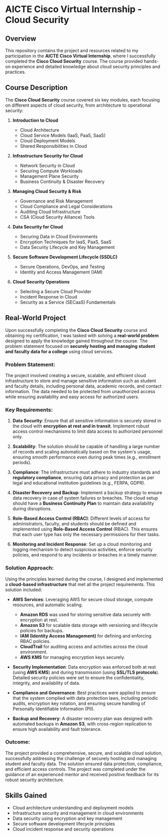 # AICTE Cisco Virtual Internship - Cloud Security

## Overview

This repository contains the project and resources related to my participation in the **AICTE Cisco Virtual Internship**, where I successfully completed the **Cisco Cloud Security** course. The course provided hands-on experience and detailed knowledge about cloud security principles and practices.

## Course Description

The **Cisco Cloud Security** course covered six key modules, each focusing on different aspects of cloud security, from architecture to operational security:

1. **Introduction to Cloud**
   - Cloud Architecture
   - Cloud Service Models (IaaS, PaaS, SaaS)
   - Cloud Deployment Models
   - Shared Responsibilities in Cloud

2. **Infrastructure Security for Cloud**
   - Network Security in Cloud
   - Securing Compute Workloads
   - Management Plane Security
   - Business Continuity & Disaster Recovery

3. **Managing Cloud Security & Risk**
   - Governance and Risk Management
   - Cloud Compliance and Legal Considerations
   - Auditing Cloud Infrastructure
   - CSA (Cloud Security Alliance) Tools

4. **Data Security for Cloud**
   - Securing Data in Cloud Environments
   - Encryption Techniques for IaaS, PaaS, SaaS
   - Data Security Lifecycle and Key Management

5. **Secure Software Development Lifecycle (SSDLC)**
   - Secure Operations, DevOps, and Testing
   - Identity and Access Management (IAM)

6. **Cloud Security Operations**
   - Selecting a Secure Cloud Provider
   - Incident Response in Cloud
   - Security as a Service (SECaaS) Fundamentals

## Real-World Project

Upon successfully completing the **Cisco Cloud Security** course and obtaining my certification, I was tasked with solving a **real-world problem** designed to apply the knowledge gained throughout the course. The problem statement focused on **securely hosting and managing student and faculty data for a college** using cloud services.

### Problem Statement:
The project involved creating a secure, scalable, and efficient cloud infrastructure to store and manage sensitive information such as student and faculty details, including personal data, academic records, and contact information. The data needed to be protected from unauthorized access while ensuring availability and easy access for authorized users.

### Key Requirements:
1. **Data Security**: Ensure that all sensitive information is securely stored in the cloud with **encryption at rest and in transit**. Implement robust access control mechanisms to limit data access to authorized personnel only.
   
2. **Scalability**: The solution should be capable of handling a large number of records and scaling automatically based on the system's usage, ensuring smooth performance even during peak times (e.g., enrollment periods).
   
3. **Compliance**: The infrastructure must adhere to industry standards and **regulatory compliance**, ensuring data privacy and protection as per legal and educational institution guidelines (e.g., FERPA, GDPR).
   
4. **Disaster Recovery and Backup**: Implement a backup strategy to ensure data recovery in case of system failures or breaches. The cloud setup should have a **Business Continuity Plan** to maintain data availability during disruptions.
   
5. **Role-Based Access Control (RBAC)**: Different levels of access for administrators, faculty, and students should be defined and implemented using **Role-Based Access Control** (RBAC). This ensures that each user type has only the necessary permissions for their tasks.

6. **Monitoring and Incident Response**: Set up a cloud monitoring and logging mechanism to detect suspicious activities, enforce security policies, and respond to any incidents or breaches in a timely manner.

### Solution Approach:
Using the principles learned during the course, I designed and implemented a **cloud-based infrastructure** that met all the project requirements. This solution included:

- **AWS Services**: Leveraging AWS for secure cloud storage, compute resources, and automatic scaling.
  - **Amazon RDS** was used for storing sensitive data securely with encryption at rest.
  - **Amazon S3** for scalable data storage with versioning and lifecycle policies for backups.
  - **IAM (Identity Access Management)** for defining and enforcing RBAC policies.
  - **CloudTrail** for auditing access and activities across the cloud environment.
  - **AWS KMS** for managing encryption keys securely.
  
- **Security Implementation**: Data encryption was enforced both at rest (using **AWS KMS**) and during transmission (using **SSL/TLS protocols**). Detailed security policies were set to ensure the confidentiality, integrity, and availability of data.
  
- **Compliance and Governance**: Best practices were applied to ensure that the system complied with data protection laws, including periodic audits, encryption key rotation, and ensuring secure handling of Personally Identifiable Information (PII).
  
- **Backup and Recovery**: A disaster recovery plan was designed with automated backups in **Amazon S3**, with cross-region replication to ensure high availability and fault tolerance.

### Outcome:
The project provided a comprehensive, secure, and scalable cloud solution, successfully addressing the challenge of securely hosting and managing student and faculty data. The solution ensured data protection, compliance, and efficient access controls. The project was completed under the guidance of an experienced mentor and received positive feedback for its robust security architecture.


## Skills Gained

- Cloud architecture understanding and deployment models
- Infrastructure security and management in cloud environments
- Data security using encryption and key management
- Secure software development lifecycle principles
- Cloud incident response and security operations
